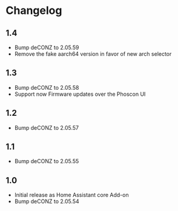 # Changelog

## 1.4
- Bump deCONZ to 2.05.59
- Remove the fake aarch64 version in favor of new arch selector

## 1.3
- Bump deCONZ to 2.05.58
- Support now Firmware updates over the Phoscon UI

## 1.2
- Bump deCONZ to 2.05.57

## 1.1
- Bump deCONZ to 2.05.55

## 1.0
- Initial release as Home Assistant core Add-on
- Bump deCONZ to 2.05.54
